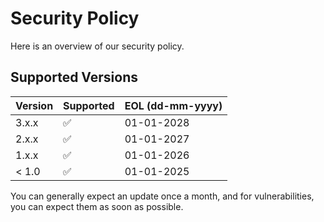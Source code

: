 # Security Policy

Here is an overview of our security policy.

## Supported Versions

| Version | Supported          | EOL (dd-mm-yyyy) |
| ------- | ------------------ | ---------------- |
| 3.x.x   | :white_check_mark: | 01-01-2028       |
| 2.x.x   | :white_check_mark: | 01-01-2027       |
| 1.x.x   | :white_check_mark: | 01-01-2026       |
| < 1.0   | :white_check_mark: | 01-01-2025       |

You can generally expect an update once a month, and for vulnerabilities, you can expect them as soon as possible.

